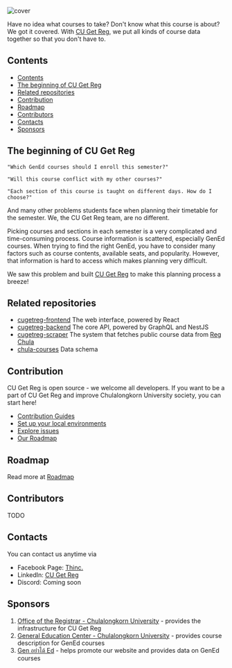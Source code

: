 ![cover](https://user-images.githubusercontent.com/33742791/142388797-fa14bcfa-b01e-45ab-a271-bfdeeb26285f.png)

<!--- insert badge here --->
<!-- we need badge -->

Have no idea what courses to take? Don't know what this course is about? We got it covered. With [CU Get Reg](https://cugetreg.com), we put all kinds of course data together so that you don't have to.

## Contents

- [Contents](#contents)
- [The beginning of CU Get Reg](#the-beginning-of-cu-get-reg)
- [Related repositories](#related-repositories)
- [Contribution](#contribution)
- [Roadmap](#roadmap)
- [Contributors](#contributors)
- [Contacts](#contacts)
- [Sponsors](#sponsors)

<div id="beginning-of-cu-get-reg"></div>

## The beginning of CU Get Reg

    "Which GenEd courses should I enroll this semester?"

    "Will this course conflict with my other courses?"

    "Each section of this course is taught on different days. How do I choose?"

And many other problems students face when planning their timetable for the semester. We, the CU Get Reg team, are no different.

Picking courses and sections in each semester is a very complicated and time-consuming process. Course information is scattered, especially GenEd courses. When trying to find the right GenEd, you have to consider many factors such as course contents, available seats, and popularity. However, that information is hard to access which makes planning very difficult.

We saw this problem and built [CU Get Reg](https://cugetreg.com) to make this planning process a breeze!

<div id="related-repositories"></div>

## Related repositories

- [cugetreg-frontend](https://github.com/thinc-org/cugetreg-frontend) The web interface, powered by React
- [cugetreg-backend](https://github.com/thinc-org/cugetreg-backend) The core API, powered by GraphQL and NestJS
- [cugetreg-scraper](https://github.com/thinc-org/cugetreg-scraper) The system that fetches public course data from [Reg Chula](https://cas.reg.chula.ac.th/cu/cs/QueryCourseScheduleNew/index.html)
- [chula-courses](https://github.com/thinc-org/chula-courses) Data schema

<div id="contribution"></div>

## Contribution

CU Get Reg is open source - we welcome all developers. If you want to be a part of CU Get Reg and improve Chulalongkorn University society, you can start here!

- [Contribution Guides](#https://github.com/thinc-org/cugetreg-frontend/wiki/Contribution-Guides)
- [Set up your local environments](https://github.com/thinc-org/cugetreg-frontend/wiki/Contribution-Guides)
- [Explore issues](https://github.com/thinc-org/cugetreg-frontend/issues)
- [Our Roadmap](https://github.com/thinc-org/cugetreg-frontend/wiki/Contribution-Guides)

<div id="roadmap"></div>

## Roadmap

Read more at [Roadmap](https://github.com/thinc-org/cugetreg-frontend/wiki/Contribution-Guides)

<div id="contributors"></div>

## Contributors

TODO

<div id="contacts"></div>

## Contacts

You can contact us anytime via

- Facebook Page: [Thinc.](https://www.facebook.com/ThailandIncubator)
- LinkedIn: [CU Get Reg](https://www.linkedin.com/company/cugetreg)
- Discord: Coming soon

<div id="sponsors"></div>

## Sponsors

1. [Office of the Registrar - Chulalongkorn University](https://www.reg.chula.ac.th) - provides the infrastructure for CU Get Reg
2. [General Education Center - Chulalongkorn University](https://www.gened.chula.ac.th) - provides course description for GenEd courses
3. [Gen อย่าได้ Ed](https://www.facebook.com/genedahs) - helps promote our website and provides data on GenEd courses
